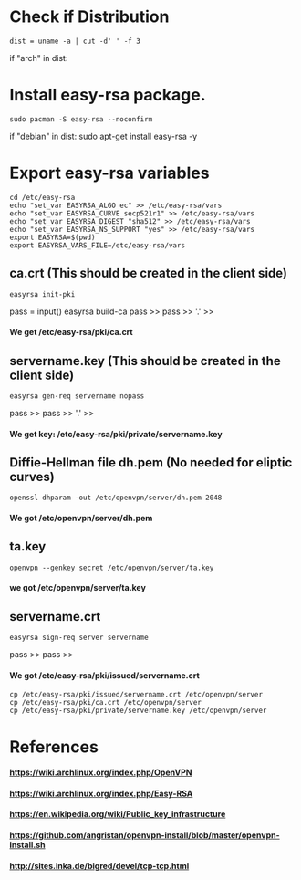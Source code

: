 # Check if Distribution

	dist = uname -a | cut -d' ' -f 3

if "arch" in dist:

# Install easy-rsa package.
	sudo pacman -S easy-rsa --noconfirm
if "debian" in dist:
	sudo apt-get install easy-rsa -y

# Export easy-rsa variables
	cd /etc/easy-rsa
	echo "set_var EASYRSA_ALGO ec" >> /etc/easy-rsa/vars
	echo "set_var EASYRSA_CURVE secp521r1" >> /etc/easy-rsa/vars
	echo "set_var EASYRSA_DIGEST "sha512" >> /etc/easy-rsa/vars
	echo "set_var EASYRSA_NS_SUPPORT "yes" >> /etc/easy-rsa/vars
	export EASYRSA=$(pwd)
	export EASYRSA_VARS_FILE=/etc/easy-rsa/vars

## ca.crt (This should be created in the client side)

	easyrsa init-pki
pass = input()
	easyrsa build-ca
pass >>
pass >>
'.' >> 

#### We get /etc/easy-rsa/pki/ca.crt

## servername.key (This should be created in the client side)

	easyrsa gen-req servername nopass
pass >>
pass >>
'.' >>

#### We get key: /etc/easy-rsa/pki/private/servername.key

## Diffie-Hellman file dh.pem (No needed for eliptic curves)
	openssl dhparam -out /etc/openvpn/server/dh.pem 2048

#### We got /etc/openvpn/server/dh.pem 

## ta.key
	openvpn --genkey secret /etc/openvpn/server/ta.key

#### we got /etc/openvpn/server/ta.key

## servername.crt

	easyrsa sign-req server servername
pass >>
pass >>

#### We got /etc/easy-rsa/pki/issued/servername.crt

	cp /etc/easy-rsa/pki/issued/servername.crt /etc/openvpn/server
	cp /etc/easy-rsa/pki/ca.crt /etc/openvpn/server
	cp /etc/easy-rsa/pki/private/servername.key /etc/openvpn/server


# References

#### https://wiki.archlinux.org/index.php/OpenVPN
#### https://wiki.archlinux.org/index.php/Easy-RSA
#### https://en.wikipedia.org/wiki/Public_key_infrastructure
#### https://github.com/angristan/openvpn-install/blob/master/openvpn-install.sh
#### http://sites.inka.de/bigred/devel/tcp-tcp.html


